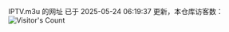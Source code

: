 IPTV.m3u 的网址 已于 2025-05-24 06:19:37 更新，本仓库访客数：![Visitor's Count](https://profile-counter.glitch.me/hero1898_tv/count.svg)
